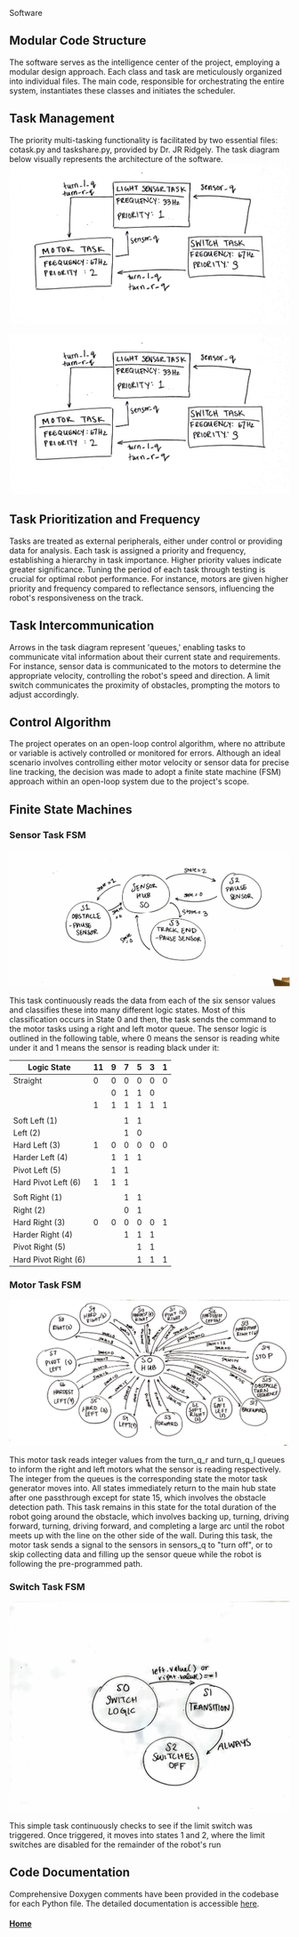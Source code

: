 Software
## Modular Code Structure

The software serves as the intelligence center of the project, employing a modular design approach. Each class and task are meticulously organized into individual files. The main code, responsible for orchestrating the entire system, instantiates these classes and initiates the scheduler.

## Task Management

The priority multi-tasking functionality is facilitated by two essential files: cotask.py and taskshare.py, provided by Dr. JR Ridgely. The task diagram below visually represents the architecture of the software.
![here](./assets/images/task_diagram.JPG)
<p align="center">
  <img src="/docs/assets/images/task_diagram.JPG" />
</p>

## Task Prioritization and Frequency

Tasks are treated as external peripherals, either under control or providing data for analysis. Each task is assigned a priority and frequency, establishing a hierarchy in task importance. Higher priority values indicate greater significance. Tuning the period of each task through testing is crucial for optimal robot performance. For instance, motors are given higher priority and frequency compared to reflectance sensors, influencing the robot's responsiveness on the track.

## Task Intercommunication

Arrows in the task diagram represent 'queues,' enabling tasks to communicate vital information about their current state and requirements. For instance, sensor data is communicated to the motors to determine the appropriate velocity, controlling the robot's speed and direction. A limit switch communicates the proximity of obstacles, prompting the motors to adjust accordingly.

## Control Algorithm

The project operates on an open-loop control algorithm, where no attribute or variable is actively controlled or monitored for errors. Although an ideal scenario involves controlling either motor velocity or sensor data for precise line tracking, the decision was made to adopt a finite state machine (FSM) approach within an open-loop system due to the project's scope.

## Finite State Machines

### Sensor Task FSM
<p align="center">
 <img src="/docs/assets/images/sen_gen_fsm.jpg" />

</p>

This task continuously reads the data from each of the six sensor values and classifies these into many different logic states. Most of this classification occurs in State 0 and then, the task sends the command to the motor tasks using a right and left motor queue. The sensor logic is outlined in the following table, where 0 means the sensor is reading white under it and 1 means the sensor is reading black under it:

| Logic State           | 11 | 9 | 7 | 5 | 3 | 1 |
|-----------------------|----|---|---|---|---|---|
| Straight              | 0  | 0 | 0 | 0 | 0 | 0 |
|                       |    | 0 | 1 | 1 | 0 |   |
|                       | 1  | 1 | 1 | 1 | 1 | 1 |
|                       |    |   |   |   |   |   |
| Soft Left (1)         |    |   | 1 | 1 |   |   |
| Left (2)              |    |   | 1 | 0 |   |   |
| Hard Left (3)         | 1  | 0 | 0 | 0 | 0 | 0 |
| Harder Left (4)       |    | 1 | 1 | 1 |   |   |
| Pivot Left (5)        |    | 1 | 1 |   |   |   |
| Hard Pivot Left (6)   | 1  | 1 | 1 |   |   |   |
|                       |    |   |   |   |   |   |
| Soft Right (1)        |    |   | 1 | 1 |   |   |
| Right (2)             |    |   | 0 | 1 |   |   |
| Hard Right (3)        | 0  | 0 | 0 | 0 | 0 | 1 |
| Harder Right (4)      |    |   | 1 | 1 | 1 |   |
| Pivot Right (5)       |    |   |   | 1 | 1 |   |
| Hard Pivot Right  (6) |    |   |   | 1 | 1 | 1 |



### Motor Task FSM
<p align="center">
  <img src="/docs/assets/images/mot_gen_fsm.JPG" />
</p>

This motor task reads integer values from the turn_q_r and turn_q_l queues to inform the right and left motors what the sensor is reading respectively. The integer from the queues is the corresponding state the motor task generator moves into. All states immediately return to the main hub state after one passthrough except for state 15, which involves the obstacle detection path. This task remains in this state for the total duration of the robot going around the obstacle, which involves backing up, turning, driving forward, turning, driving forward, and completing a large arc until the robot meets up with the line on the other side of the wall. During this task, the motor task sends a signal to the sensors in sensors_q to "turn off", or to skip collecting data and filling up the sensor queue while the robot is following the pre-programmed path. 

### Switch Task FSM
<p align="center">
  <img src="/docs/assets/images/sw_gen_fsm.jpg" />

</p>

This simple task continuously checks to see if the limit switch was triggered. Once triggered, it moves into states 1 and 2, where the limit switches are disabled for the remainder of the robot's run

## Code Documentation
Comprehensive Doxygen comments have been provided in the codebase for each Python file. The detailed documentation is accessible [here](https://ayush17318.github.io/Term-Project/).

#### [Home](./README.md) 
